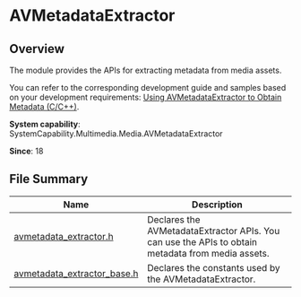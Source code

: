 # AVMetadataExtractor
<!--Kit: Media Kit-->
<!--Subsystem: Multimedia-->
<!--Owner: @wang-haizhou6-->
<!--Designer: @HmQQQ-->
<!--Tester: @xchaosioda-->
<!--Adviser: @w_Machine_cc-->

## Overview

The module provides the APIs for extracting metadata from media assets.

You can refer to the corresponding development guide and samples based on your development requirements: [Using AVMetadataExtractor to Obtain Metadata (C/C++)](../../media/media/using-ndk-avmetadataextractor-for-media.md).

**System capability**: SystemCapability.Multimedia.Media.AVMetadataExtractor

**Since**: 18

## File Summary

| Name| Description|
| -- | -- |
| [avmetadata_extractor.h](capi-avmetadata-extractor-h.md) | Declares the AVMetadataExtractor APIs. You can use the APIs to obtain metadata from media assets.|
| [avmetadata_extractor_base.h](capi-avmetadata-extractor-base-h.md) | Declares the constants used by the AVMetadataExtractor.|
